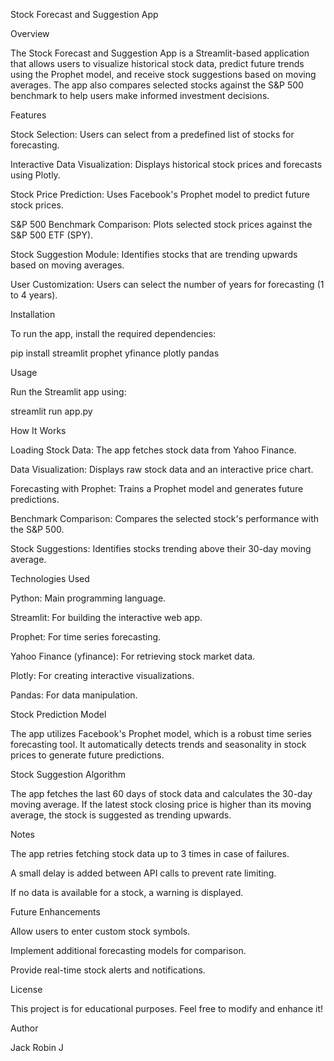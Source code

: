 Stock Forecast and Suggestion App

Overview

The Stock Forecast and Suggestion App is a Streamlit-based application that allows users to visualize historical stock data, predict future trends using the Prophet model, and receive stock suggestions based on moving averages. The app also compares selected stocks against the S&P 500 benchmark to help users make informed investment decisions.

Features

Stock Selection: Users can select from a predefined list of stocks for forecasting.

Interactive Data Visualization: Displays historical stock prices and forecasts using Plotly.

Stock Price Prediction: Uses Facebook's Prophet model to predict future stock prices.

S&P 500 Benchmark Comparison: Plots selected stock prices against the S&P 500 ETF (SPY).

Stock Suggestion Module: Identifies stocks that are trending upwards based on moving averages.

User Customization: Users can select the number of years for forecasting (1 to 4 years).

Installation

To run the app, install the required dependencies:

pip install streamlit prophet yfinance plotly pandas

Usage

Run the Streamlit app using:

streamlit run app.py

How It Works

Loading Stock Data: The app fetches stock data from Yahoo Finance.

Data Visualization: Displays raw stock data and an interactive price chart.

Forecasting with Prophet: Trains a Prophet model and generates future predictions.

Benchmark Comparison: Compares the selected stock's performance with the S&P 500.

Stock Suggestions: Identifies stocks trending above their 30-day moving average.

Technologies Used

Python: Main programming language.

Streamlit: For building the interactive web app.

Prophet: For time series forecasting.

Yahoo Finance (yfinance): For retrieving stock market data.

Plotly: For creating interactive visualizations.

Pandas: For data manipulation.

Stock Prediction Model

The app utilizes Facebook's Prophet model, which is a robust time series forecasting tool. It automatically detects trends and seasonality in stock prices to generate future predictions.

Stock Suggestion Algorithm

The app fetches the last 60 days of stock data and calculates the 30-day moving average. If the latest stock closing price is higher than its moving average, the stock is suggested as trending upwards.

Notes

The app retries fetching stock data up to 3 times in case of failures.

A small delay is added between API calls to prevent rate limiting.

If no data is available for a stock, a warning is displayed.

Future Enhancements

Allow users to enter custom stock symbols.

Implement additional forecasting models for comparison.

Provide real-time stock alerts and notifications.

License

This project is for educational purposes. Feel free to modify and enhance it!

Author

Jack Robin J
